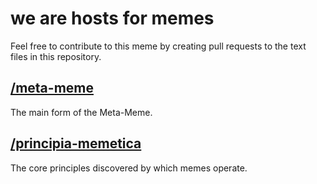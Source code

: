 # we are hosts for memes
Feel free to contribute to this meme by creating pull requests to the text files in this repository.

## [/meta-meme](/meta-meme.md)
The main form of the Meta-Meme.

## [/principia-memetica](principia-memetica.md)
The core principles discovered by which memes operate.
